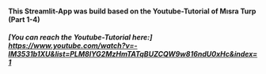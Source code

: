 #### This Streamlit-App was build based on the Youtube-Tutorial of Mısra Turp (Part 1-4)

##### [You can reach the Youtube-Tutorial here:] https://www.youtube.com/watch?v=-IM3531b1XU&list=PLM8lYG2MzHmTATqBUZCQW9w816ndU0xHc&index=1
